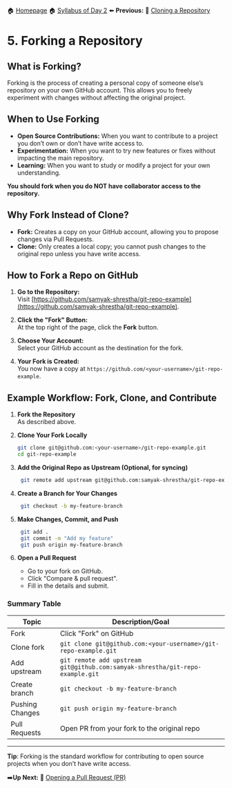 🏠 [Homepage](../README.md)
🏠 [Syllabus of Day 2](./2-1-intro.md)
⬅️ **Previous:** 🔄 [Cloning a Repository](./2-5-cloning.md)

# 5. Forking a Repository

## What is Forking?

Forking is the process of creating a personal copy of someone else’s repository on your own GitHub account. This allows you to freely experiment with changes without affecting the original project.

## When to Use Forking

- **Open Source Contributions:** When you want to contribute to a project you don’t own or don’t have write access to.
- **Experimentation:** When you want to try new features or fixes without impacting the main repository.
- **Learning:** When you want to study or modify a project for your own understanding.

**You should fork when you do NOT have collaborator access to the repository.**

## Why Fork Instead of Clone?

- **Fork:** Creates a copy on your GitHub account, allowing you to propose changes via Pull Requests.
- **Clone:** Only creates a local copy; you cannot push changes to the original repo unless you have write access.

## How to Fork a Repo on GitHub

1. **Go to the Repository:**  
   Visit [https://github.com/samyak-shrestha/git-repo-example](https://github.com/samyak-shrestha/git-repo-example).

2. **Click the "Fork" Button:**  
   At the top right of the page, click the **Fork** button.

3. **Choose Your Account:**  
   Select your GitHub account as the destination for the fork.

4. **Your Fork is Created:**  
   You now have a copy at `https://github.com/<your-username>/git-repo-example`.

## Example Workflow: Fork, Clone, and Contribute

1. **Fork the Repository**  
   As described above.

2. **Clone Your Fork Locally**
   ```sh
   git clone git@github.com:<your-username>/git-repo-example.git
   cd git-repo-example
   ```

3. **Add the Original Repo as Upstream (Optional, for syncing)**
   ```sh
    git remote add upstream git@github.com:samyak-shrestha/git-repo-example.git
   ```


4. **Create a Branch for Your Changes**
   ```sh
    git checkout -b my-feature-branch
   ```

5. **Make Changes, Commit, and Push**
   ```sh
    git add .
    git commit -m "Add my feature"
    git push origin my-feature-branch
   ```

6. **Open a Pull Request**
    - Go to your fork on GitHub.
    - Click "Compare & pull request".
    - Fill in the details and submit.


### Summary Table    
| Topic                | Description/Goal                                              |
|----------------------|--------------------------------------------------------------|
| Fork              | Click "Fork" on GitHub                       |
| Clone fork              | `git clone git@github.com:<your-username>/git-repo-example.git`              |
| Add upstream            | `git remote add upstream git@github.com:samyak-shrestha/git-repo-example.git`        |
| Create branch       | `git checkout -b my-feature-branch`                                 |
| Pushing Changes      | `git push origin my-feature-branch`                                 |
| Pull Requests        | Open PR from your fork to the original repo                   |

---


**Tip**: Forking is the standard workflow for contributing to open source projects when you don’t have write access.


➡️**Up Next:** 🔁 [Opening a Pull Request (PR)](./2-7-pull-requests.md)